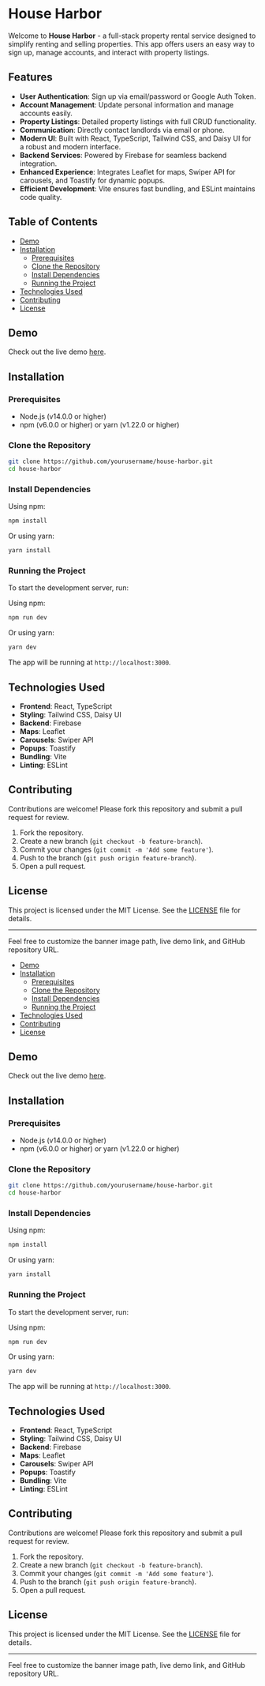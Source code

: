 # House Harbor

Welcome to **House Harbor** - a full-stack property rental service designed to simplify renting and selling properties. This app offers users an easy way to sign up, manage accounts, and interact with property listings.

## Features

- **User Authentication**: Sign up via email/password or Google Auth Token.
- **Account Management**: Update personal information and manage accounts easily.
- **Property Listings**: Detailed property listings with full CRUD functionality.
- **Communication**: Directly contact landlords via email or phone.
- **Modern UI**: Built with React, TypeScript, Tailwind CSS, and Daisy UI for a robust and modern interface.
- **Backend Services**: Powered by Firebase for seamless backend integration.
- **Enhanced Experience**: Integrates Leaflet for maps, Swiper API for carousels, and Toastify for dynamic popups.
- **Efficient Development**: Vite ensures fast bundling, and ESLint maintains code quality.

## Table of Contents

- [Demo](#demo)
- [Installation](#installation)
  - [Prerequisites](#prerequisites)
  - [Clone the Repository](#clone-the-repository)
  - [Install Dependencies](#install-dependencies)
  - [Running the Project](#running-the-project)
- [Technologies Used](#technologies-used)
- [Contributing](#contributing)
- [License](#license)

## Demo

Check out the live demo [here](#).

## Installation

### Prerequisites

- Node.js (v14.0.0 or higher)
- npm (v6.0.0 or higher) or yarn (v1.22.0 or higher)

### Clone the Repository

```bash
git clone https://github.com/yourusername/house-harbor.git
cd house-harbor
```

### Install Dependencies

Using npm:

```bash
npm install
```

Or using yarn:

```bash
yarn install
```

### Running the Project

To start the development server, run:

Using npm:

```bash
npm run dev
```

Or using yarn:

```bash
yarn dev
```

The app will be running at `http://localhost:3000`.

## Technologies Used

- **Frontend**: React, TypeScript
- **Styling**: Tailwind CSS, Daisy UI
- **Backend**: Firebase
- **Maps**: Leaflet
- **Carousels**: Swiper API
- **Popups**: Toastify
- **Bundling**: Vite
- **Linting**: ESLint

## Contributing

Contributions are welcome! Please fork this repository and submit a pull request for review.

1. Fork the repository.
2. Create a new branch (`git checkout -b feature-branch`).
3. Commit your changes (`git commit -m 'Add some feature'`).
4. Push to the branch (`git push origin feature-branch`).
5. Open a pull request.

## License

This project is licensed under the MIT License. See the [LICENSE](LICENSE) file for details.

---

Feel free to customize the banner image path, live demo link, and GitHub repository URL.

- [Demo](#demo)
- [Installation](#installation)
  - [Prerequisites](#prerequisites)
  - [Clone the Repository](#clone-the-repository)
  - [Install Dependencies](#install-dependencies)
  - [Running the Project](#running-the-project)
- [Technologies Used](#technologies-used)
- [Contributing](#contributing)
- [License](#license)

## Demo

Check out the live demo [here](#).

## Installation

### Prerequisites

- Node.js (v14.0.0 or higher)
- npm (v6.0.0 or higher) or yarn (v1.22.0 or higher)

### Clone the Repository

```bash
git clone https://github.com/yourusername/house-harbor.git
cd house-harbor
```

### Install Dependencies

Using npm:

```bash
npm install
```

Or using yarn:

```bash
yarn install
```

### Running the Project

To start the development server, run:

Using npm:

```bash
npm run dev
```

Or using yarn:

```bash
yarn dev
```

The app will be running at `http://localhost:3000`.

## Technologies Used

- **Frontend**: React, TypeScript
- **Styling**: Tailwind CSS, Daisy UI
- **Backend**: Firebase
- **Maps**: Leaflet
- **Carousels**: Swiper API
- **Popups**: Toastify
- **Bundling**: Vite
- **Linting**: ESLint

## Contributing

Contributions are welcome! Please fork this repository and submit a pull request for review.

1. Fork the repository.
2. Create a new branch (`git checkout -b feature-branch`).
3. Commit your changes (`git commit -m 'Add some feature'`).
4. Push to the branch (`git push origin feature-branch`).
5. Open a pull request.

## License

This project is licensed under the MIT License. See the [LICENSE](LICENSE) file for details.

---

Feel free to customize the banner image path, live demo link, and GitHub repository URL.
